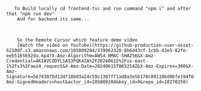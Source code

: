        To Build locally cd frontend-tsc and run command "npm i" and after that "npm run dev"
        And for backend its same...



        So the Remote Cursor which feature demo video 
        [Watch the video on YouTube](https://github-production-user-asset-6210df.s3.amazonaws.com/105809204/339962320-8b6d43cf-1cbb-43e5-82fe-eeb5165652da.mp4?X-Amz-Algorithm=AWS4-HMAC-SHA256&X-Amz-Credential=AKIAVCODYLSA53PQK4ZA%2F20240615%2Fus-east-1%2Fs3%2Faws4_request&X-Amz-Date=20240615T065254Z&X-Amz-Expires=300&X-Amz-Signature=5674307bd13df18b03a24c59c1387ff1ad8a3e5b178c09110bd0bfe194f61d3b&X-Amz-SignedHeaders=host&actor_id=105809204&key_id=0&repo_id=10270250)

              
